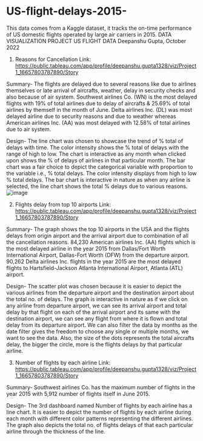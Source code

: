 # US-flight-delays-2015-
This data comes from a Kaggle dataset, it tracks the on-time performance of US domestic flights operated by large air carriers in 2015. 
DATA VISUALIZATION PROJECT
US FLIGHT DATA
Deepanshu Gupta, October 2022
1. Reasons for Cancellation
Link: https://public.tableau.com/app/profile/deepanshu.gupta1328/viz/Project1_16657803787890/Story

Summary- 
The flights are delayed due to several reasons like due to airlines themselves or late arrival of aircrafts, weather, delay in security checks and also because of air system. Southwest airlines Co. (WN) is the most delayed flights with 19% of total airlines due to delay of aircrafts & 25.69% of total airlines by themself in the month of June. Delta airlines Inc. (DL) was most delayed airline due to security reasons and due to weather whereas American airlines Inc. (AA) was most
delayed with 12.58% of total airlines due to air system.

Design-
The line chart was chosen to showcase the trend of % total of delays with time. The color intensity shows the % total of delays with the range of high to low. The chart is interactive as any month when clicked upon shows the % of delays of airlines in that particular month.
The bar chart was a fair choice to depict the categorical variable with proportion to the variable i.e., % total delays. The color intensity displays from high to low % total delays. The bar chart is interactive in nature as when any airline is selected, the line chart shows the total % delays due to various reasons.
![image](https://user-images.githubusercontent.com/118394831/209770661-504aa7ca-4d54-47ab-a2fe-995978aef381.png)

2. Flights delay from top 10 airports
Link: https://public.tableau.com/app/profile/deepanshu.gupta1328/viz/Project1_16657803787890/Story

Summary- 
The graph shows the top 10 airports in the USA and the flights delays from origin airport and the arrival airport due to combination of all the cancellation reasons. 84,230 American airlines Inc. (AA) flights which is the most delayed airline in the year 2015 from Dallas/Fort Worth International Airport, Dallas-Fort Worth (DFW) from the departure airport. 90,262 Delta airlines Inc. flights in the year 2015 are the most delayed flights to Hartsfield-Jackson Atlanta International Airport, Atlanta (ATL) airport.

Design- 
The scatter plot was chosen because it is easier to depict the various airlines from the departure airport and the destination airport about the total no. of delays. The graph is interactive in nature as if we click on any airline from departure airport, we can see its arrival airport and total delay by that flight on each of the arrival airport and its same with the destination airport, we can see any flight from where it is flown and total delay from its departure airport. We can also filter the data by months as the date filter gives the freedom to choose any single or multiple months, we want to see the data. Also, the size of the dots represents the total aircrafts delay, the bigger the circle, more is the flights delays by that particular airline.

3. Number of flights by each airline
Link: https://public.tableau.com/app/profile/deepanshu.gupta1328/viz/Project1_16657803787890/Story

Summary- 
Southwest airlines Co. has the maximum number of flights in the year 2015 with 5,912 number of flights itself in June 2015.

Design- 
The 3rd dashboard named Number of flights by each airline has a line chart. It is easier to depict the number of flights by each airline during each month with different color patterns representing the different airlines. The graph also depicts the total no. of flights delays of that each particular airline through the thickness of the line.
